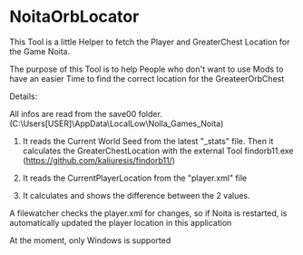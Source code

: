 # NoitaOrbLocator
This Tool is a little Helper to fetch the Player and GreaterChest Location for the Game Noita.

The purpose of this Tool is to help People who don't want to use Mods to have an easier Time to find the correct location for the GreateerOrbChest

Details:

All infos are read from the save00 folder. (C:\Users\[USER]\AppData\LocalLow\Nolla_Games_Noita)

1. It reads the Current World Seed from the latest "_stats" file.
  Then it calculates the GreaterChestLocation with the external Tool findorb11.exe (https://github.com/kaliuresis/findorb11/)

2. It reads the CurrentPlayerLocation from the "player.xml" file

3. It calculates and shows the difference between the 2 values.


A filewatcher checks the player.xml for changes, so if Noita is restarted, is automatically updated the player location in this application



At the moment, only Windows is supported
